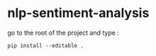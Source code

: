 # nlp-sentiment-analysis
go to the root of the project and type :

```
pip install --editable .
```
